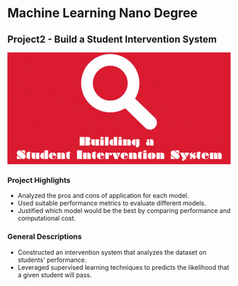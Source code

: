 # Machine Learning Nano Degree
## Project2 - Build a Student Intervention System
![alt text](https://github.com/ArthurLu/MLND.Project2/blob/master/Cover%20Picture.jpg "Project2 Cover Picture")

### Project Highlights
  * Analyzed the pros and cons of application for each model.
  * Used suitable performance metrics to evaluate different models.
  * Justified which model would be the best by comparing performance and computational cost.
  
### General Descriptions
  * Constructed an intervention system that analyzes the dataset on students' performance.
  * Leveraged supervised learning techniques to predicts the likelihood that a given student will pass.

